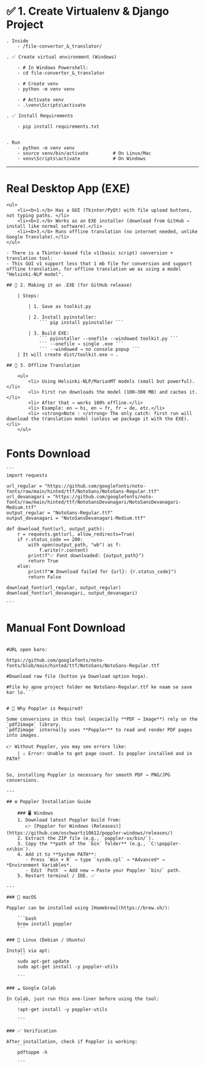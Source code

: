
# ✅ 1. Create Virtualenv & Django Project

	. Inside
		- /file-convertor_&_translator/
		
	. ✅ Create virtual environment (Windows)
		
		- # In Windows Powershell:
		- cd file-convertor_&_translator

		- # Create venv
		- python -m venv venv

		- # Activate venv
		- .\venv\Scripts\activate

	. ✅ Install Requirements

		- pip install requirements.txt

	
	. Run
		- python -m venv venv
		- source venv/bin/activate         # On Linux/Mac
		- venv\Scripts\activate            # On Windows

---

# Real Desktop App (EXE)

	<ul>
		<li><b>1.</b> Has a GUI (Tkinter/PyQt) with file upload buttons, not typing paths. </li>
		<li><b>2.</b> Works as an EXE installer (download from GitHub → install like normal software).</li>
		<li><b>3.</b> Runs offline translation (no internet needed, unlike Google Translate).</li>
	</ul>

	- There is a Tkinter-based file v1(basic script) conversion + translation tool:
	- This GUI v1 support less that 1 mb file for conversion and support offline translation, for offline translation we as using a model "Helsinki-NLP model".
	
	## 🔹 2. Making it an .EXE (for GitHub release)

		| Steps:

			| 1. Save as toolkit.py

			| 2. Install pyinstaller:
				``` pip install pyinstaller ```
	
			| 3. Build EXE:
				``` pyinstaller --onefile --windowed toolkit.py	```
				``` --onefile → single .exe ```
				``` --windowed → no console popup ```
		| It will create dist/toolkit.exe → .
	
	## 🔹 3. Offline Translation
	
		<ul>
			<li> Using Helsinki-NLP/MarianMT models (small but powerful).</li>
			<li> First run downloads the model (100–300 MB) and caches it.</li>
			<li> After that → works 100% offline.</li>
			<li> Example: en → hi, en → fr, fr → de, etc.</li>
			<li> <strong>Note : </strong> The only catch: first run will download the translation model (unless we package it with the EXE).</li>
		</ul>

# Fonts Download

	```
	import requests

	url_regular = "https://github.com/googlefonts/noto-fonts/raw/main/hinted/ttf/NotoSans/NotoSans-Regular.ttf"
	url_devanagari = "https://github.com/googlefonts/noto-fonts/raw/main/hinted/ttf/NotoSansDevanagari/NotoSansDevanagari-Medium.ttf"
	output_regular = "NotoSans-Regular.ttf"
	output_devanagari = "NotoSansDevanagari-Medium.ttf"

	def download_font(url, output_path):
		r = requests.get(url, allow_redirects=True)
		if r.status_code == 200:
			with open(output_path, "wb") as f:
				f.write(r.content)
			print(f"✅ Font downloaded: {output_path}")
			return True
		else:
			print(f"❌ Download failed for {url}: {r.status_code}")
			return False

	download_font(url_regular, output_regular)
	download_font(url_devanagari, output_devanagari)

	```
# Manual Font Download
``` # Browser open karo.

#URL open karo:

https://github.com/googlefonts/noto-fonts/blob/main/hinted/ttf/NotoSans/NotoSans-Regular.ttf

#Download raw file (button ya Download option hoga).

#File ko apne project folder me NotoSans-Regular.ttf ke naam se save kar lo.```


# 📌 Why Poppler is Required?

Some conversions in this tool (especially **PDF → Image**) rely on the `pdf2image` library.  
`pdf2image` internally uses **Poppler** to read and render PDF pages into images.  

👉 Without Poppler, you may see errors like:  
	| ⚠️ Error: Unable to get page count. Is poppler installed and in PATH?


So, installing Poppler is necessary for smooth PDF → PNG/JPG conversions.

---

## ⚙️ Poppler Installation Guide

	### 🖥 Windows
	1. Download latest Poppler build from:  
	   👉 [Poppler for Windows (Releases)](https://github.com/oschwartz10612/poppler-windows/releases/)
	2. Extract the ZIP file (e.g., `poppler-xx/bin/`).
	3. Copy the **path of the `bin` folder** (e.g., `C:\poppler-xx\bin`).
	4. Add it to **System PATH**:  
	   - Press `Win + R` → type `sysdm.cpl` → *Advanced* → *Environment Variables*.  
	   - Edit `Path` → Add new → Paste your Poppler `bin/` path.  
	5. Restart terminal / IDE. ✅

---

### 🍏 macOS

Poppler can be installed using [Homebrew](https://brew.sh/):  

	```bash
	brew install poppler
	```

### 🐧 Linux (Debian / Ubuntu)

Install via apt:
	```
	sudo apt-get update
	sudo apt-get install -y poppler-utils

	```

### ☁️ Google Colab

In Colab, just run this one-liner before using the tool:
	```
	!apt-get install -y poppler-utils

	```

### ✅ Verification

After installation, check if Poppler is working:
	```
	pdftoppm -h

	```

